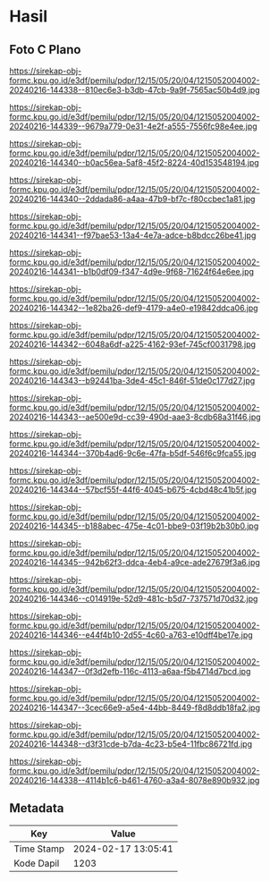 # Hasil

## Foto C Plano

https://sirekap-obj-formc.kpu.go.id/e3df/pemilu/pdpr/12/15/05/20/04/1215052004002-20240216-144338--810ec6e3-b3db-47cb-9a9f-7565ac50b4d9.jpg

https://sirekap-obj-formc.kpu.go.id/e3df/pemilu/pdpr/12/15/05/20/04/1215052004002-20240216-144339--9679a779-0e31-4e2f-a555-7556fc98e4ee.jpg

https://sirekap-obj-formc.kpu.go.id/e3df/pemilu/pdpr/12/15/05/20/04/1215052004002-20240216-144340--b0ac56ea-5af8-45f2-8224-40d153548194.jpg

https://sirekap-obj-formc.kpu.go.id/e3df/pemilu/pdpr/12/15/05/20/04/1215052004002-20240216-144340--2ddada86-a4aa-47b9-bf7c-f80ccbec1a81.jpg

https://sirekap-obj-formc.kpu.go.id/e3df/pemilu/pdpr/12/15/05/20/04/1215052004002-20240216-144341--f97bae53-13a4-4e7a-adce-b8bdcc26be41.jpg

https://sirekap-obj-formc.kpu.go.id/e3df/pemilu/pdpr/12/15/05/20/04/1215052004002-20240216-144341--b1b0df09-f347-4d9e-9f68-71624f64e6ee.jpg

https://sirekap-obj-formc.kpu.go.id/e3df/pemilu/pdpr/12/15/05/20/04/1215052004002-20240216-144342--1e82ba26-def9-4179-a4e0-e19842ddca06.jpg

https://sirekap-obj-formc.kpu.go.id/e3df/pemilu/pdpr/12/15/05/20/04/1215052004002-20240216-144342--6048a6df-a225-4162-93ef-745cf0031798.jpg

https://sirekap-obj-formc.kpu.go.id/e3df/pemilu/pdpr/12/15/05/20/04/1215052004002-20240216-144343--b92441ba-3de4-45c1-846f-51de0c177d27.jpg

https://sirekap-obj-formc.kpu.go.id/e3df/pemilu/pdpr/12/15/05/20/04/1215052004002-20240216-144343--ae500e9d-cc39-490d-aae3-8cdb68a31f46.jpg

https://sirekap-obj-formc.kpu.go.id/e3df/pemilu/pdpr/12/15/05/20/04/1215052004002-20240216-144344--370b4ad6-9c6e-47fa-b5df-546f6c9fca55.jpg

https://sirekap-obj-formc.kpu.go.id/e3df/pemilu/pdpr/12/15/05/20/04/1215052004002-20240216-144344--57bcf55f-44f6-4045-b675-4cbd48c41b5f.jpg

https://sirekap-obj-formc.kpu.go.id/e3df/pemilu/pdpr/12/15/05/20/04/1215052004002-20240216-144345--b188abec-475e-4c01-bbe9-03f19b2b30b0.jpg

https://sirekap-obj-formc.kpu.go.id/e3df/pemilu/pdpr/12/15/05/20/04/1215052004002-20240216-144345--942b62f3-ddca-4eb4-a9ce-ade27679f3a6.jpg

https://sirekap-obj-formc.kpu.go.id/e3df/pemilu/pdpr/12/15/05/20/04/1215052004002-20240216-144346--c014919e-52d9-481c-b5d7-737571d70d32.jpg

https://sirekap-obj-formc.kpu.go.id/e3df/pemilu/pdpr/12/15/05/20/04/1215052004002-20240216-144346--e44f4b10-2d55-4c60-a763-e10dff4be17e.jpg

https://sirekap-obj-formc.kpu.go.id/e3df/pemilu/pdpr/12/15/05/20/04/1215052004002-20240216-144347--0f3d2efb-116c-4113-a6aa-f5b4714d7bcd.jpg

https://sirekap-obj-formc.kpu.go.id/e3df/pemilu/pdpr/12/15/05/20/04/1215052004002-20240216-144347--3cec66e9-a5e4-44bb-8449-f8d8ddb18fa2.jpg

https://sirekap-obj-formc.kpu.go.id/e3df/pemilu/pdpr/12/15/05/20/04/1215052004002-20240216-144348--d3f31cde-b7da-4c23-b5e4-11fbc86721fd.jpg

https://sirekap-obj-formc.kpu.go.id/e3df/pemilu/pdpr/12/15/05/20/04/1215052004002-20240216-144338--4114b1c6-b461-4760-a3a4-8078e890b932.jpg


## Metadata

| Key        | Value               |
| ---------- | ------------------- |
| Time Stamp | 2024-02-17 13:05:41 |
| Kode Dapil | 1203                |



